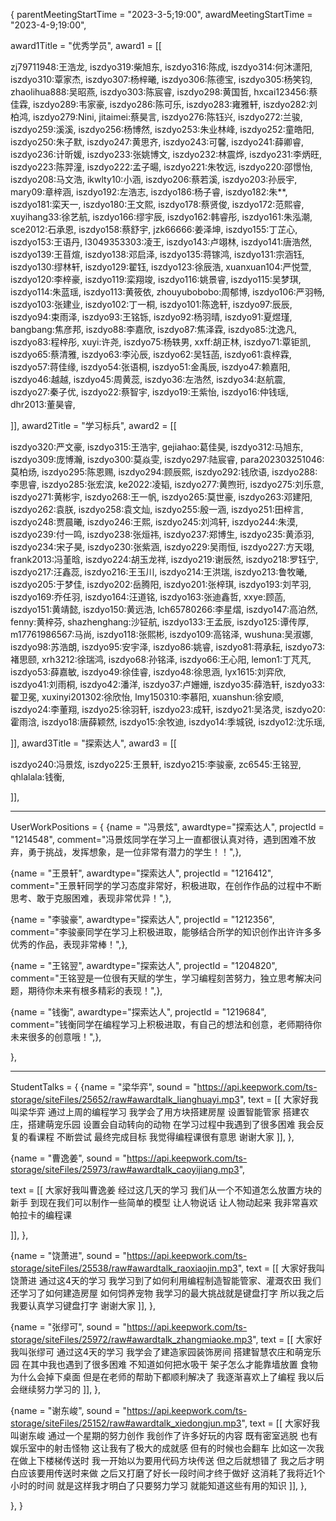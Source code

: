 {
parentMeetingStartTime = "2023-3-5;19:00",
awardMeetingStartTime = "2023-4-9;19:00",

award1Title = "优秀学员",
award1 = [[

 
zj79711948:王浩龙, iszdyo319:柴旭东, iszdyo316:陈成, iszdyo314:何沐潇阳, iszdyo310:覃家杰, iszdyo307:杨梓曦, iszdyo306:陈德宝, iszdyo305:杨笑钧, zhaolihua888:吴昭燕, iszdyo303:陈宸睿, iszdyo298:黄国哲, hxcai123456:蔡佳霖, iszdyo289:韦家豪, iszdyo286:陈可乐, iszdyo283:雍雅轩, iszdyo282:刘柏鸿, iszdyo279:Nini, jitaimei:蔡昊言, iszdyo276:陈钰兴, iszdyo272:兰骏, iszdyo259:溪溪, iszdyo256:杨博然, iszdyo253:朱业林峰, iszdyo252:童皓阳, iszdyo250:朱子默, iszdyo247:黄思齐, iszdyo243:可馨, iszdyo241:薛卿睿, iszdyo236:计昕媛, iszdyo233:张姚博文, iszdyo232:林震烨, iszdyo231:李炳旺, iszdyo223:陈羿潼, iszdyo222:孟子暘, iszdyo221:朱牧远, iszdyo220:邵憬怡, iszdyo208:马文浩, ikwlty10:小涵, iszdyo206:蔡若溪, iszdyo203:孙辰宇, mary09:章梓涵, iszdyo192:左浩志, iszdyo186:杨子睿, iszdyo182:朱**, iszdyo181:栾天一, iszdyo180:王文熙, iszdyo178:蔡贤俊, iszdyo172:范熙睿, xuyihang33:徐艺航, iszdyo166:缪宇辰, iszdyo162:韩睿彤, iszdyo161:朱泓潮, sce2012:石承恩, iszdyo158:蔡舒宇, jzk66666:姜泽坤, iszdyo155:丁芷心, iszdyo153:王语丹, l3049353303:凌王, iszdyo143:卢翊林, iszdyo141:唐浩然, iszdyo139:王苜煊, iszdyo138:邓启泽, iszdyo135:蒋镓鸿, iszdyo131:宗涵钰, iszdyo130:缪林轩, iszdyo129:翟钰, iszdyo123:徐辰浩, xuanxuan104:严悦萱, iszdyo120:李梓豪, iszdyo119:栾翔竣, iszdyo116:姚景睿, iszdyo115:吴梦琪, iszdyo114:朱蓝瑶, iszdyo113:黄筱依, zhouyubobobo:周郁博, iszdyo106:严羽畅, iszdyo103:张建业, iszdyo102:丁一桐, iszdyo101:陈逸轩, iszdyo97:辰辰, iszdyo94:束雨泽, iszdyo93:王铭铄, iszdyo92:杨羽晴, iszdyo91:夏煜瑾, bangbang:焦彦邦, iszdyo88:李嘉欣, iszdyo87:焦泽霖, iszdyo85:沈逸凡, iszdyo83:程梓彤, xuyi:许尧, iszdyo75:杨轶男, xxff:胡正林, iszdyo71:覃钜凯, iszdyo65:蔡清雅, iszdyo63:李沁辰, iszdyo62:吴钰菡, iszdyo61:袁梓霖, iszdyo57:蒋佳缘, iszdyo54:张语桐, iszdyo51:金禹辰, iszdyo47:赖嘉阳, iszdyo46:越越, iszdyo45:周黄蕊, iszdyo36:左浩然, iszdyo34:赵航震, iszdyo27:秦子优, iszdyo22:蔡智宇, iszdyo19:王紫怡, iszdyo16:仲钱瑶, dhr2013:董昊睿,




]],
award2Title = "学习标兵",
award2 = [[

iszdyo320:严文豪, iszdyo315:王浩宇, gejiahao:葛佳昊, iszdyo312:马旭东, iszdyo309:庞博瀚, iszdyo300:莫焱雯, iszdyo297:陆宸睿, para202303251046:莫柏炀, iszdyo295:陈恩赐, iszdyo294:顾辰熙, iszdyo292:钱欣语, iszdyo288:李思睿, iszdyo285:张宏滨, ke2022:凌韬, iszdyo277:黄煦珩, iszdyo275:刘乐意, iszdyo271:黄彬宇, iszdyo268:王一帆, iszdyo265:莫世豪, iszdyo263:邓建阳, iszdyo262:袁朕, iszdyo258:袁文灿, iszdyo255:殷一涵, iszdyo251:田梓言, iszdyo248:贾晨曦, iszdyo246:王熙, iszdyo245:刘鸿轩, iszdyo244:朱漠, iszdyo239:付一鸣, iszdyo238:张烜祎, iszdyo237:郑博生, iszdyo235:黄添羽, iszdyo234:宋子昊, iszdyo230:张紫涵, iszdyo229:吴雨恒, iszdyo227:方天翊, frank2013:冯堇晗, iszdyo224:胡玉龙祥, iszdyo219:谢辰然, iszdyo218:罗钰宁, iszdyo217:汪鑫蕊, iszdyo216:王玉川, iszdyo214:王洪瑞, iszdyo213:鲁牧曦, iszdyo205:于梦佳, iszdyo202:岳腾阳, iszdyo201:张梓琪, iszdyo193:刘芊羽, iszdyo169:乔任羽, iszdyo164:汪道铭, iszdyo163:张迪鑫哲, xxye:顾菡, iszdyo151:黄靖懿, iszdyo150:黄远浩, lch65780266:李星熠, iszdyo147:高泊然, fenny:黄梓芬, shazhenghang:沙钲航, iszdyo133:王孟辰, iszdyo125:谭传厚, m17761986567:马尚, iszdyo118:张熙彬, iszdyo109:高铭泽, wushuna:吴淑娜, iszdyo98:苏浩朗, iszdyo95:安宇泽, iszdyo86:姚睿, iszdyo81:蒋承耘, iszdyo73:褚思颐, xrh3212:徐瑞鸿, iszdyo68:孙铭泽, iszdyo66:王心阳, lemon1:丁芃芃, iszdyo53:薛嘉敏, iszdyo49:徐佳睿, iszdyo48:徐思涵, lyx1615:刘弈欣, iszdyo41:刘雨桐, iszdyo42:潘洋, iszdyo37:卢姗姗, iszdyo35:薛浩轩, iszdyo33:翟卫冕, xuxinyi201302:徐欣怡, lmy150310:李慕阳, xuanshun:徐安顺, iszdyo24:李董翔, iszdyo25:徐羽轩, iszdyo23:成轩, iszdyo21:吴洛灵, iszdyo20:霍雨浛, iszdyo18:唐薛颖然, iszdyo15:余牧迪, iszdyo14:季城锐, iszdyo12:沈乐瑶,




]],
award3Title = "探索达人", 
award3 = [[

iszdyo240:冯景炫, iszdyo225:王景轩, iszdyo215:李骏豪, zc6545:王铭翌, qhlalala:钱衡,

]],

---
UserWorkPositions = {
{name = "冯景炫", awardtype="探索达人", projectId = "1214548", comment="冯景炫同学在学习上一直都很认真对待，遇到困难不放弃，勇于挑战，发挥想象，是一位非常有潜力的学生！！",},

{name = "王景轩", awardtype="探索达人", projectId = "1216412", comment="王景轩同学的学习态度非常好，积极进取，在创作作品的过程中不断思考、敢于克服困难，表现非常优异！",},

{name = "李骏豪", awardtype="探索达人", projectId = "1212356", comment="李骏豪同学在学习上积极进取，能够结合所学的知识创作出许许多多优秀的作品，表现非常棒！",},

{name = "王铭翌", awardtype="探索达人", projectId = "1204820", comment="王铭翌是一位很有天赋的学生，学习编程刻苦努力，独立思考解决问题，期待你未来有根多精彩的表现！",},

{name = "钱衡", awardtype="探索达人", projectId = "1219684", comment="钱衡同学在编程学习上积极进取，有自己的想法和创意，老师期待你未来很多的创意哦！",},








},

---

StudentTalks = {
{name = "梁华弈",
sound = "https://api.keepwork.com/ts-storage/siteFiles/25652/raw#awardtalk_lianghuayi.mp3", 
text = [[
大家好我叫梁华弈
通过上周的编程学习
我学会了用方块搭建房屋
设置智能管家
搭建农庄，搭建萌宠乐园
设置会自动转向的动物
在学习过程中我遇到了很多困难
我会反复的看课程
不断尝试
最终完成目标
我觉得编程课很有意思
谢谢大家
]],
},

{name = "曹逸姜", 
sound = "https://api.keepwork.com/ts-storage/siteFiles/25973/raw#awardtalk_caoyijiang.mp3", 
 
text = [[
大家好我叫曹逸姜
经过这几天的学习
我们从一个不知道怎么放置方块的新手
到现在我们可以制作一些简单的模型
让人物说话
让人物动起来
我非常喜欢帕拉卡的编程课

]],
},


{name = "饶萧进", 
sound = "https://api.keepwork.com/ts-storage/siteFiles/25538/raw#awardtalk_raoxiaojin.mp3", 
text = [[
大家好我叫饶萧进
通过这4天的学习
我学习到了如何利用编程制造智能管家、灌溉农田
我们还学习了如何建造房屋
如何饲养宠物
我学习的最大挑战就是键盘打字
所以我之后我要认真学习键盘打字
谢谢大家
]],
},

{name = "张缪可", 
sound = "https://api.keepwork.com/ts-storage/siteFiles/25972/raw#awardtalk_zhangmiaoke.mp3", 
text = [[
大家好我叫张缪可
通过这4天的学习
我学会了建造家园装饰房间
搭建智慧农庄和萌宠乐园
在其中我也遇到了很多困难
不知道如何把水吸干
架子怎么才能靠墙放置
食物为什么会掉下桌面
但是在老师的帮助下都顺利解决了
我逐渐喜欢上了编程
我以后会继续努力学习的
]],
},

{name = "谢东峻", 
sound = "https://api.keepwork.com/ts-storage/siteFiles/25152/raw#awardtalk_xiedongjun.mp3", 
text = [[
大家好我叫谢东峻
通过一个星期的努力创作
我创作了许多好玩的内容
既有密室逃脱
也有娱乐室中的射击怪物
这让我有了极大的成就感
但有的时候也会翻车
比如这一次我在做上下楼梯传送时
我一开始以为要用代码方块传送
但之后就想错了
我之后才明白应该要用传送时来做
之后又打磨了好长一段时间才终于做好
这消耗了我将近1个小时的时间
就是这样我才明白了只要努力学习
就能知道这些有用的知识
]],
},

},
}